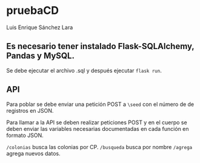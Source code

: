 # pruebaCD

Luis Enrique Sánchez Lara

## Es necesario tener instalado Flask-SQLAlchemy, Pandas y MySQL.

Se debe ejecutar el archivo .sql y después ejecutar `flask run`.

## API

Para poblar se debe enviar una petición POST a `\seed` con el número de de registros en JSON.

Para llamar a la API se deben realizar peticiones POST y en el cuerpo se deben enviar las variables necesarias documentadas en cada función en formato JSON. 

`/colonias` busca las colonias por CP.
`/busqueda` busca por nombre
`/agrega` agrega nuevos datos.